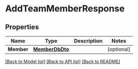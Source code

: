 # AddTeamMemberResponse

## Properties

Name | Type | Description | Notes
------------ | ------------- | ------------- | -------------
**Member** | [**MemberDbDto**](MemberDbDto.md) |  | [optional] 

[[Back to Model list]](../README.md#documentation-for-models) [[Back to API list]](../README.md#documentation-for-api-endpoints) [[Back to README]](../README.md)


